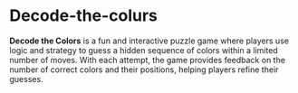 # Decode-the-colurs
**Decode the Colors** is a fun and interactive puzzle game where players use logic and strategy to guess a hidden sequence of colors within a limited number of moves. With each attempt, the game provides feedback on the number of correct colors and their positions, helping players refine their guesses.
